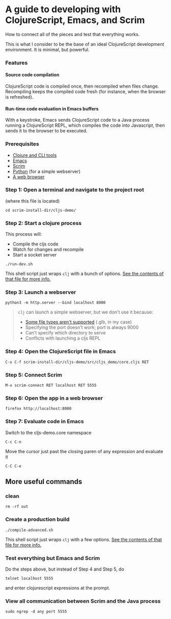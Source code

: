 # A guide to developing with ClojureScript, Emacs, and Scrim

How to connect all of the pieces and test that everything works.

This is what I consider to be the base of an ideal ClojureScript development environment. It is minimal, but powerful.

### Features

#### Source code compilation

  ClojureScript code is compiled once, then recompiled when files change. Recompiling keeps the compiled code fresh (for instance, when the browser is refreshed).

#### Run-time code evaluation in Emacs buffers

  With a keystroke, Emacs sends ClojureScript code to a Java process running a ClojureScript REPL, which compiles the code into Javascript, then sends it to the browser to be executed.

### Prerequisites

* [Clojure and CLI tools](https://clojure.org/guides/getting_started#_clojure_installer_and_cli_tools)
* [Emacs](https://www.gnu.org/software/emacs/)
* [Scrim](https://github.com/austinhaas/scrim)
* [Python](https://www.python.org/) (for a simple webserver)
* [A web browser](https://www.mozilla.org/en-US/firefox/new/)

### Step 1: Open a terminal and navigate to the project root

(where this file is located)

```
cd scrim-install-dir/cljs-demo/
```

### Step 2: Start a clojure process

This process will:
* Compile the cljs code
* Watch for changes and recompile
* Start a socket server

```
./run-dev.sh
```

This shell script just wraps `clj` with a bunch of options. [See the contents of that file for more info.](run-dev.sh)

### Step 3: Launch a webserver
```
python3 -m http.server --bind localhost 8000
```

> `clj` can launch a simple webserver, but we don't use it because:
> - [Some file types aren't supported](https://clojure.atlassian.net/browse/CLJS-2433) (.glb, in my case)
> - Specifying the port doesn't work; port is always 9000
> - Can't specify which directory to serve
> - Conflicts with launching a cljs REPL

### Step 4: Open the ClojureScript file in Emacs
```
C-x C-f scrim-install-dir/cljs-demo/src/cljs_demo/core.cljs RET
```

### Step 5: Connect Scrim
```
M-x scrim-connect RET localhost RET 5555
```

### Step 6: Open the app in a web browser
```
firefox http://localhost:8000
```

### Step 7: Evaluate code in Emacs

Switch to the cljs-demo.core namespace
```
C-c C-n
```

Move the cursor just past the closing paren of any expression and evaluate it
```
C-C C-e
```

## More useful commands

### clean
```
rm -rf out
```

### Create a production build
```
./compile-advanced.sh
```

This shell script just wraps `clj` with a few options. [See the contents of that file for more info.](compile-advanced.sh)

### Test everything but Emacs and Scrim

Do the steps above, but instead of Step 4 and Step 5, do

```
telnet localhost 5555
```
and enter clojurescript expressions at the prompt.

### View all communication between Scrim and the Java process
```
sudo ngrep -d any port 5555
```
